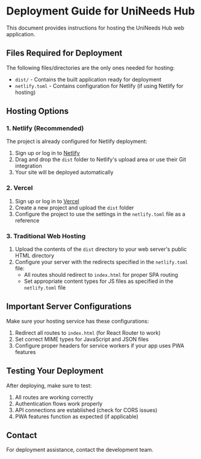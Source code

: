 # Deployment Guide for UniNeeds Hub

This document provides instructions for hosting the UniNeeds Hub web application.

## Files Required for Deployment

The following files/directories are the only ones needed for hosting:

- `dist/` - Contains the built application ready for deployment
- `netlify.toml` - Contains configuration for Netlify (if using Netlify for hosting)

## Hosting Options

### 1. Netlify (Recommended)

The project is already configured for Netlify deployment:

1. Sign up or log in to [Netlify](https://www.netlify.com/)
2. Drag and drop the `dist` folder to Netlify's upload area or use their Git integration
3. Your site will be deployed automatically

### 2. Vercel

1. Sign up or log in to [Vercel](https://vercel.com/)
2. Create a new project and upload the `dist` folder
3. Configure the project to use the settings in the `netlify.toml` file as a reference

### 3. Traditional Web Hosting

1. Upload the contents of the `dist` directory to your web server's public HTML directory
2. Configure your server with the redirects specified in the `netlify.toml` file:
   - All routes should redirect to `index.html` for proper SPA routing
   - Set appropriate content types for JS files as specified in the `netlify.toml` file

## Important Server Configurations

Make sure your hosting service has these configurations:

1. Redirect all routes to `index.html` (for React Router to work)
2. Set correct MIME types for JavaScript and JSON files
3. Configure proper headers for service workers if your app uses PWA features

## Testing Your Deployment

After deploying, make sure to test:

1. All routes are working correctly
2. Authentication flows work properly
3. API connections are established (check for CORS issues)
4. PWA features function as expected (if applicable)

## Contact

For deployment assistance, contact the development team. 